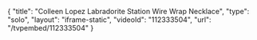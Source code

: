 {
    "title": "Colleen Lopez Labradorite Station Wire Wrap Necklace",
    "type": "solo",
    "layout": "iframe-static",
    "videoId": "112333504",
    "url": "\/tvpembed\/112333504"
}